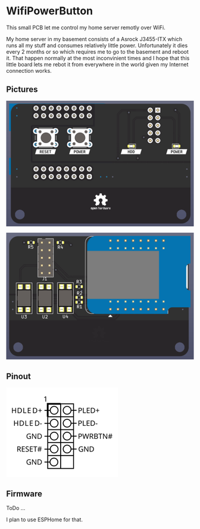 # WifiPowerButton

This small PCB let me control my home server remotly over WiFi.

My home server in my basement consists of a Asrock J3455-ITX which runs all my stuff and consumes relatively little power.
Unfortunately it dies every 2 months or so which requires me to go to the basement and reboot it.
That happen normally at the most inconvinient times and I hope that this little board lets me rebot it from everywhere in the world given my Internet connection works.

## Pictures

![](Front.png)

![](Back.png)

## Pinout

![](J3455B-ITX.png)

## Firmware

ToDo ...

I plan to use ESPHome for that.